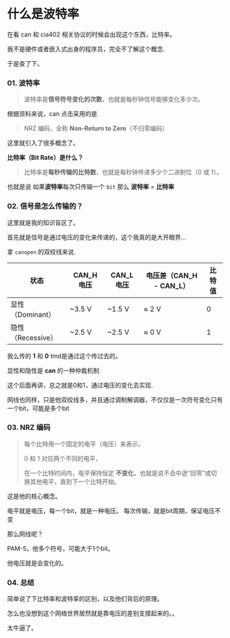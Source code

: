 # 什么是波特率

在看 can 和 cia402 相关协议的时候会出现这个东西，比特率。

我不是硬件或者嵌入式出身的程序员，完全不了解这个概念.

于是查了下。



### 01. 波特率

> 波特率是**信号符号变化的次数**，也就是每秒钟信号能够变化多少次。



根据资料来说，can 点击采用的是 



> NRZ 编码，全称 **Non-Return to Zero**（不归零编码）



这里就引入了很多概念了。



**比特率（Bit Rate）是什么？**

>  比特率是**每秒传输的比特数**，也就是每秒钟传递多少个二进制位（0 或 1）。



也就是说 如果**波特率**每次只传输一个 `bit` 那么 **波特率** = **比特率**



### 02. 信号是怎么传输的？

这里就是我的知识盲区了。

首先就是信号是通过电压的变化来传递的，这个我真的是大开眼界...

拿 `canopen` 的双绞线来说.

| 状态            | CAN_H 电压 | CAN_L 电压 | 电压差（CAN_H - CAN_L） | 比特值 |
| ------------- | -------- | -------- | ------------------ | --- |
| 显性（Dominant）  | ~3.5 V   | ~1.5 V   | ≈ 2 V              | 0   |
| 隐性（Recessive） | ~2.5 V   | ~2.5 V   | ≈ 0 V              | 1   |

我么传的 **1** 和 **0** tmd是通过这个传过去的。



显性和隐性是 **can** 的一种仲裁机制

这个后面再讲，总之就是0和1，通过电压的变化去实现.



网线也同样，只是他双绞线多，并且通过调制解调器，不仅仅是一次符号变化只有一个bit，可能是多个bit



### 03. NRZ 编码



>  每个比特用一个固定的电平（电压）来表示，
> 
> 0 和 1 对应两个不同的电平，
> 
> 在一个比特时间内，电平保持恒定 **不变化**，也就是说不会中途“回零”或切换其他电平，直到下一个比特开始。



这是他的核心概念。

电平就是电压，每一个bit，就是一种电压。
每次传输，就是bit周期，保证电压不变



那么网线呢？

PAM-5，他多个符号，可能大于1个bit。

他电压就是会变化的。



### 04. 总结

简单说了下比特率和波特率的区别，以及他们背后的原理。

怎么也没想到这个网络世界居然就是靠电压的差别支撑起来的。。

太牛逼了。


